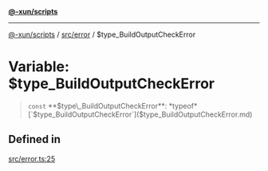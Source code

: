 [**@-xun/scripts**](../../../README.md)

***

[@-xun/scripts](../../../README.md) / [src/error](../README.md) / $type\_BuildOutputCheckError

# Variable: $type\_BuildOutputCheckError

> `const` **$type\_BuildOutputCheckError**: *typeof* [`$type_BuildOutputCheckError`]($type_BuildOutputCheckError.md)

## Defined in

[src/error.ts:25](https://github.com/Xunnamius/xscripts/blob/cfe28e3d801ec1b719b0dedbda4e9f63d7924b77/src/error.ts#L25)
